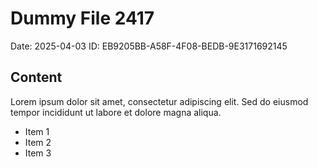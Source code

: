 # Dummy File 2417

Date: 2025-04-03
ID: EB9205BB-A58F-4F08-BEDB-9E3171692145

## Content

Lorem ipsum dolor sit amet, consectetur adipiscing elit.
Sed do eiusmod tempor incididunt ut labore et dolore magna aliqua.

* Item 1
* Item 2
* Item 3
